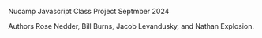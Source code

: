 Nucamp Javascript Class Project Septmber 2024 

Authors Rose Nedder, Bill Burns, Jacob Levandusky, and Nathan Explosion. 
